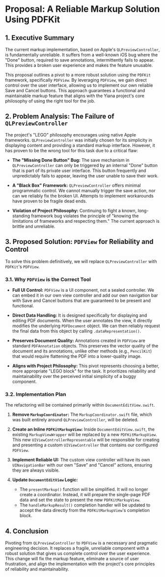 # Proposal: A Reliable Markup Solution Using PDFKit

## 1. Executive Summary

The current markup implementation, based on Apple's `QLPreviewController`, is fundamentally unreliable. It suffers from a well-known iOS bug where the "Done" button, required to save annotations, intermittently fails to appear. This provides a broken user experience and makes the feature unusable.

This proposal outlines a pivot to a more robust solution using the `PDFKit` framework, specifically `PDFView`. By leveraging `PDFView`, we gain direct control over the user interface, allowing us to implement our own reliable Save and Cancel buttons. This approach guarantees a functional and maintainable markup feature that aligns with the Yiana project's core philosophy of using the right tool for the job.

## 2. Problem Analysis: The Failure of `QLPreviewController`

The project's "LEGO" philosophy encourages using native Apple frameworks. `QLPreviewController` was initially chosen for its simplicity in displaying content and providing a standard markup interface. However, it has proven to be the wrong tool for this task due to a critical flaw:

*   **The "Missing Done Button" Bug:** The save mechanism in `QLPreviewController` can only be triggered by an internal "Done" button that is part of its private user interface. This button frequently and unpredictably fails to appear, leaving the user unable to save their work.

*   **A "Black Box" Framework:** `QLPreviewController` offers minimal programmatic control. We cannot manually trigger the save action, nor can we reliably fix the broken UI. Attempts to implement workarounds have proven to be fragile dead ends.

*   **Violation of Project Philosophy:** Continuing to fight a known, long-standing framework bug violates the principle of "knowing the limitations of frameworks and respecting them." The current approach is brittle and unreliable.

## 3. Proposed Solution: `PDFView` for Reliability and Control

To solve this problem definitively, we will replace `QLPreviewController` with `PDFKit`'s `PDFView`.

### 3.1. Why `PDFView` is the Correct Tool

*   **Full UI Control:** `PDFView` is a UI component, not a sealed controller. We can embed it in our own view controller and add our own navigation bar with Save and Cancel buttons that are guaranteed to be present and functional.

*   **Direct Data Handling:** It is designed specifically for displaying and editing PDF documents. When the user annotates the view, it directly modifies the underlying `PDFDocument` object. We can then reliably request the final data from this object by calling `.dataRepresentation()`.

*   **Preserves Document Quality:** Annotations created in `PDFView` are standard `PDFAnnotation` objects. This preserves the vector quality of the document and its annotations, unlike other methods (e.g., `PencilKit`) that would require flattening the PDF into a lower-quality image.

*   **Aligns with Project Philosophy:** This pivot represents choosing a better, more appropriate "LEGO block" for the task. It prioritizes reliability and maintainability over the perceived initial simplicity of a buggy component.

### 3.2. Implementation Plan

The refactoring will be contained primarily within `DocumentEditView.swift`.

1.  **Remove `MarkupCoordinator`:** The `MarkupCoordinator.swift` file, which was built entirely around `QLPreviewController`, will be deleted.

2.  **Create an Inline `PDFKitMarkupView`:** Inside `DocumentEditView.swift`, the existing `MarkupViewWrapper` will be replaced by a new `PDFKitMarkupView`. This new `UIViewControllerRepresentable` will be responsible for creating and presenting a custom `UIViewController` that contains our configured `PDFView`.

3.  **Implement Reliable UI:** The custom view controller will have its own `UINavigationBar` with our own "Save" and "Cancel" actions, ensuring they are always visible.

4.  **Update `DocumentEditView` Logic:**
    *   The `presentMarkup()` function will be simplified. It will no longer create a coordinator. Instead, it will prepare the single-page PDF data and set the state to present the new `PDFKitMarkupView`.
    *   The `handleMarkupResult()` completion handler will be updated to accept the data directly from the `PDFKitMarkupView`'s completion block.

## 4. Conclusion

Pivoting from `QLPreviewController` to `PDFView` is a necessary and pragmatic engineering decision. It replaces a fragile, unreliable component with a robust solution that gives us complete control over the user experience. This change will fix the markup feature, eliminate a source of user frustration, and align the implementation with the project's core principles of reliability and maintainability.